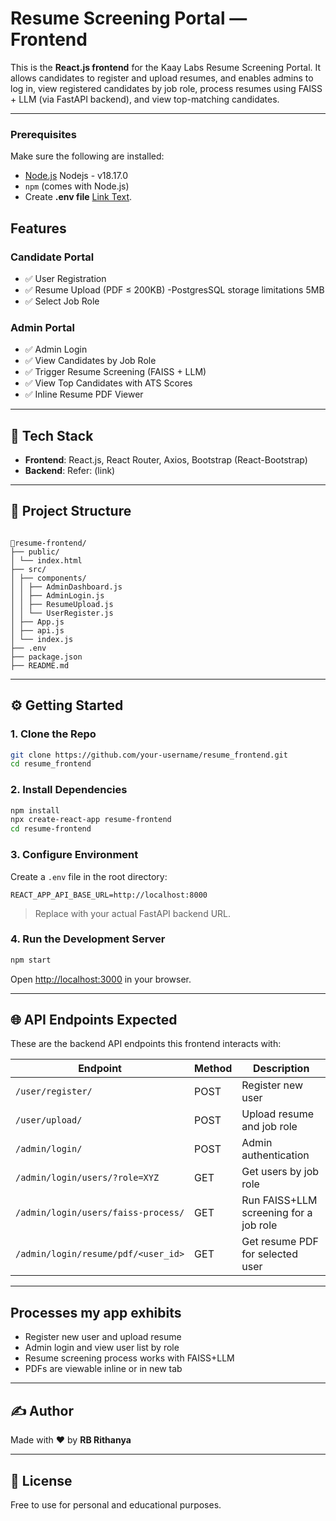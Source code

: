 # Resume Screening Portal — Frontend

This is the **React.js frontend** for the Kaay Labs Resume Screening Portal. It allows candidates to register and upload resumes, and enables admins to log in, view registered candidates by job role, process resumes using FAISS + LLM (via FastAPI backend), and view top-matching candidates.

---

### Prerequisites

Make sure the following are installed:

- [Node.js](https://nodejs.org/)
  Nodejs - v18.17.0
- `npm` (comes with Node.js)
- Create **.env file** [Link Text](###-3.-Configure-Environment).

## Features

### Candidate Portal

- ✅ User Registration
- ✅ Resume Upload (PDF ≤ 200KB) -PostgresSQL storage limitations 5MB
- ✅ Select Job Role

### Admin Portal

- ✅ Admin Login
- ✅ View Candidates by Job Role
- ✅ Trigger Resume Screening (FAISS + LLM)
- ✅ View Top Candidates with ATS Scores
- ✅ Inline Resume PDF Viewer

---

## 🔧 Tech Stack

- **Frontend**: React.js, React Router, Axios, Bootstrap (React-Bootstrap)
- **Backend**: Refer: (link)

---

## 📁 Project Structure

```

📂resume-frontend/
├── public/
│ └── index.html
├── src/
│ ├── components/
│ │ ├── AdminDashboard.js
│ │ ├── AdminLogin.js
│ │ ├── ResumeUpload.js
│ │ └── UserRegister.js
│ ├── App.js
│ ├── api.js
│ └── index.js
├── .env
├── package.json
├── README.md

```

---

## ⚙️ Getting Started

### 1. Clone the Repo

```bash
git clone https://github.com/your-username/resume_frontend.git
cd resume_frontend
```

### 2. Install Dependencies

```bash
npm install
npx create-react-app resume-frontend
cd resume-frontend
```

### 3. Configure Environment

Create a `.env` file in the root directory:

```env
REACT_APP_API_BASE_URL=http://localhost:8000
```

> Replace with your actual FastAPI backend URL.

### 4. Run the Development Server

```bash
npm start
```

Open [http://localhost:3000](http://localhost:3000) in your browser.

---

## 🌐 API Endpoints Expected

These are the backend API endpoints this frontend interacts with:

| Endpoint                            | Method | Description                            |
| ----------------------------------- | ------ | -------------------------------------- |
| `/user/register/`                   | POST   | Register new user                      |
| `/user/upload/`                     | POST   | Upload resume and job role             |
| `/admin/login/`                     | POST   | Admin authentication                   |
| `/admin/login/users/?role=XYZ`      | GET    | Get users by job role                  |
| `/admin/login/users/faiss-process/` | GET    | Run FAISS+LLM screening for a job role |
| `/admin/login/resume/pdf/<user_id>` | GET    | Get resume PDF for selected user       |

---

## Processes my app exhibits

- Register new user and upload resume
- Admin login and view user list by role
- Resume screening process works with FAISS+LLM
- PDFs are viewable inline or in new tab

---

## ✍️ Author

Made with ❤️ by **RB Rithanya**

---

## 📜 License

Free to use for personal and educational purposes.
